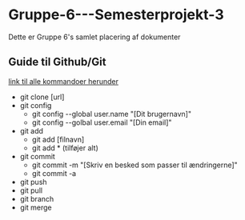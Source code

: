 # Gruppe-6---Semesterprojekt-3
Dette er Gruppe 6's samlet placering af dokumenter

## Guide til Github/Git
[link til alle kommandoer herunder](https://dzone.com/articles/top-20-git-commands-with-examples)
- git clone [url]
- git config
	- git config --global user.name "[Dit brugernavn]"
	- git config --golbal user.email "[Din email]"
- git add
	- git add [filnavn]
	- git add * (tilføjer alt)
- git commit 
	- git commit -m "[Skriv en besked som passer til ændringerne]"
	- git commit -a
- git push 
- git pull
- git branch 
- git merge
